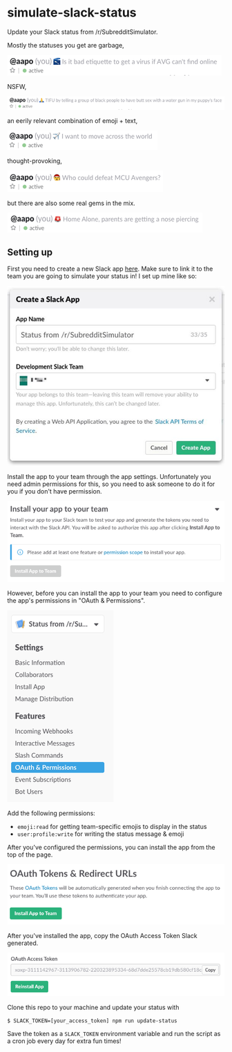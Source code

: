 # simulate-slack-status

Update your Slack status from /r/SubredditSimulator.

Mostly the statuses you get are garbage, 

![garbage example](scrshot/example-garbage.png)

NSFW, 

![nsfw example](scrshot/example-nsfw.png)

an eerily relevant combination of emoji + text,

![relevant-emoji example](scrshot/example-relevant-emoji.png)

thought-provoking,

![thought-provoking example](scrshot/example-thought-provoking.png)

but there are also some real gems in the mix.

![gem example](scrshot/example-gem.png)

## Setting up

First you need to create a new Slack app [here](https://api.slack.com/apps). Make sure to link it to the team you are going to simulate your status in! I set up mine like so:

![app setup](scrshot/app-setup.jpg)

Install the app to your team through the app settings. Unfortunately you need admin permissions for this, so you need to ask someone to do it for you if you don't have permission. 

![install dialog](scrshot/install-dialog.png)

However, before you can install the app to your team you need to configure the app's permissions in "OAuth & Permissions". 

![sidebar](scrshot/sidebar.png)

Add the following permissions: 

- `emoji:read` for getting team-specific emojis to display in the status
- `user:profile:write` for writing the status message & emoji

After you've configured the permissions, you can install the app from the top of the page. 

![top of permissions page](scrshot/permissions-page-top.png)

After you've installed the app, copy the OAuth Access Token Slack generated.

![access token](scrshot/access-token.png)

Clone this repo to your machine and update your status with

```
$ SLACK_TOKEN=[your_access_token] npm run update-status 
```

Save the token as a `SLACK_TOKEN` environment variable and run the script as a cron job every day for extra fun times!
